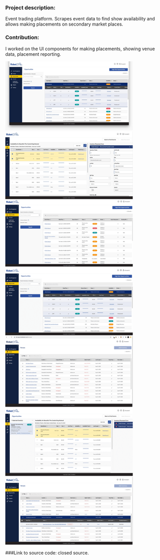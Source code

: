 ### Project description: 
Event trading platform. 
Scrapes event data to find show availability and allows making placements on secondary market places.

### Contribution: 
I worked on the UI components for making placements, showing venue data, placement reporting.

<div>
<a href="url"><img src="./HighRiskOpportunities.jpeg" width="400"></a>
<a href="url"><img src="./Inventory Placement Form.png" width="400"></a>
<a href="url"><img src="./OportunitiesTable-closed.png" width="400"></a>
<a href="url"><img src="./OportunitiesTable-expanded.png" width="400"></a>
<a href="url"><img src="./Search on Venues.png" width="400"></a>
<a href="url"><img src="./Selected Events.png" width="400"></a>
<a href="url"><img src="./Venues-table.png" width="400"></a>
</div>


###Link to source code: 
closed source.
